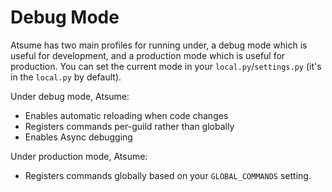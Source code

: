 # Debug Mode

Atsume has two main profiles for running under, a debug mode which is useful for development, 
and a production mode which is useful for production. You can set the current mode in your 
`local.py`/`settings.py` (it's in the `local.py` by default). 

Under debug mode, Atsume:
- Enables automatic reloading when code changes
- Registers commands per-guild rather than globally
- Enables Async debugging

Under production mode, Atsume:
- Registers commands globally based on your `GLOBAL_COMMANDS` setting.

